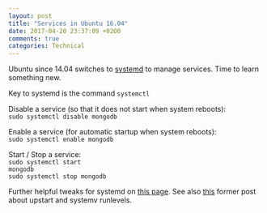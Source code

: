 ```yaml
---
layout: post
title: "Services in Ubuntu 16.04"
date: 2017-04-20 23:37:09 +0200
comments: true
categories: Technical 
---
```


Ubuntu since 14.04 switches to [systemd](https://freedesktop.org/wiki/Software/systemd/) to manage services. Time to
learn something new.

Key to systemd is the command <code>systemctl</code>

Disable a service (so that it does not start when system reboots):<br>
<code>sudo systemctl disable mongodb</code>

Enable a service (for automatic startup when system reboots):<br>
<code>sudo systemctl enable mongodb</code>

Start / Stop a service:<br>
<code>sudo systemctl start mongodb</code><br>
<code>sudo systemctl stop mongodb</code><br>

Further helpful tweaks for systemd on [this page](https://wiki.ubuntuusers.de/systemd/Service_Units/).
See also [this](/blog/2013/12/16/howto-disable-daemons-permanently/) former post about upstart and systemv runlevels.
